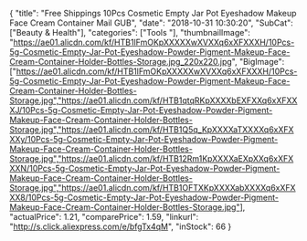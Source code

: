 {
	"title": "Free Shippings 10Pcs Cosmetic Empty Jar Pot Eyeshadow Makeup Face Cream Container Mail GUB",
	"date": "2018-10-31 10:30:20",
	"SubCat": ["Beauty & Health"],
	"categories": ["Tools "],
	"thumbnailImage": "https://ae01.alicdn.com/kf/HTB1lFmOKpXXXXXwXVXXq6xXFXXXH/10Pcs-5g-Cosmetic-Empty-Jar-Pot-Eyeshadow-Powder-Pigment-Makeup-Face-Cream-Container-Holder-Bottles-Storage.jpg_220x220.jpg",
	"BigImage": ["https://ae01.alicdn.com/kf/HTB1lFmOKpXXXXXwXVXXq6xXFXXXH/10Pcs-5g-Cosmetic-Empty-Jar-Pot-Eyeshadow-Powder-Pigment-Makeup-Face-Cream-Container-Holder-Bottles-Storage.jpg","https://ae01.alicdn.com/kf/HTB1qtqRKpXXXXbEXFXXq6xXFXXXJ/10Pcs-5g-Cosmetic-Empty-Jar-Pot-Eyeshadow-Powder-Pigment-Makeup-Face-Cream-Container-Holder-Bottles-Storage.jpg","https://ae01.alicdn.com/kf/HTB1Q5q_KpXXXXaTXXXXq6xXFXXXy/10Pcs-5g-Cosmetic-Empty-Jar-Pot-Eyeshadow-Powder-Pigment-Makeup-Face-Cream-Container-Holder-Bottles-Storage.jpg","https://ae01.alicdn.com/kf/HTB12Rm1KpXXXXaEXpXXq6xXFXXXN/10Pcs-5g-Cosmetic-Empty-Jar-Pot-Eyeshadow-Powder-Pigment-Makeup-Face-Cream-Container-Holder-Bottles-Storage.jpg","https://ae01.alicdn.com/kf/HTB1OFTXKpXXXXabXXXXq6xXFXXX8/10Pcs-5g-Cosmetic-Empty-Jar-Pot-Eyeshadow-Powder-Pigment-Makeup-Face-Cream-Container-Holder-Bottles-Storage.jpg"],
	"actualPrice": 1.21,
	"comparePrice": 1.59,
	"linkurl": "http://s.click.aliexpress.com/e/bfgTx4qM",
	"inStock": 66
}

